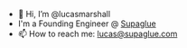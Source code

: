 - 👋 Hi, I’m @lucasmarshall
- I'm a Founding Engineer @ [Supaglue](https://supaglue.com/)
- 📫 How to reach me: lucas@supaglue.com

<!---
lucasmarshall/lucasmarshall is a ✨ special ✨ repository because its `README.md` (this file) appears on your GitHub profile.
You can click the Preview link to take a look at your changes.
--->
